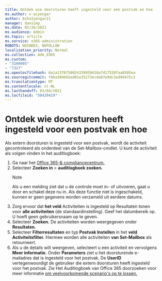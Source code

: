 ```yaml
---
title: Ontdek wie doorsturen heeft ingesteld voor een postvak en hoe
ms.author: v-aiyengar
author: AshaIyengar21
manager: dansimp
ms.date: 02/26/2021
ms.audience: Admin
ms.topic: article
ms.service: o365-administration
ROBOTS: NOINDEX, NOFOLLOW
localization_priority: Normal
ms.collection: Adm_O365
ms.custom:
- "3100005"
- "7327"
ms.openlocfilehash: 6a1a1376758024339939d10a7d17520faa8505ea
ms.sourcegitcommit: f4ba304b92ed01e35273ecda67e9dc3ad9d475c1
ms.translationtype: MT
ms.contentlocale: nl-NL
ms.lasthandoff: 03/04/2021
ms.locfileid: "50429419"
---
```

# <a name="find-out-who-set-up-forwarding-on-a-mailbox-and-how"></a>Ontdek wie doorsturen heeft ingesteld voor een postvak en hoe

Als extern doorsturen is ingesteld voor een postvak, wordt de activiteit gecontroleerd als onderdeel van de Set-Mailbox-cmdlet. U kunt de activiteit als volgen vinden in het auditlogboek:

1. Ga naar het [Office 365-& compliancecentrum.](https://go.microsoft.com/fwlink/p/?linkid=2077143)
1. Selecteer **Zoeken in** >  **auditlogboek zoeken.**
    > [!NOTE]
    > Als u een melding ziet dat u de controle moet in- of uitvoeren, gaat u door en schakel deze nu in. Als deze functie niet is ingeschakeld, kunnen er geen gegevens worden verzameld uit eerdere datums.
1. Zorg ervoor dat **het veld** Activiteiten is ingesteld op Resultaten tonen voor **alle activiteiten** (de standaardinstelling). Geef het datumbereik op. U hoeft geen gebruikersnaam op te geven.
1. Selecteer **Zoeken.** De activiteiten worden weergegeven onder **Resultaten.**
1. Selecteer **Filterresultaten** en typ **Postvak Instellen** in het **veld Activiteitsfilter.** Hiermee worden alle activiteiten **van Set-Mailbox** als retourneert.
1. Als u de details wilt weergeven, selecteert u een activiteit en vervolgens **Meer informatie.** Onder **Parameters** ziet u het doorsturende e-mailadres dat is ingesteld voor het postvak. De **UserID** vertegenwoordigt de gebruiker die extern doorsturen heeft ingesteld voor het postvak.
Zie Het Auditlogboek van Office 365 doorzoeken voor meer informatie [om veelvoorkomende scenario's op te lossen.](https://go.microsoft.com/fwlink/?linkid=2103944)